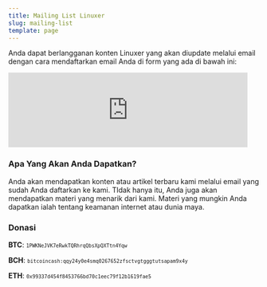 ```yaml
---
title: Mailing List Linuxer
slug: mailing-list
template: page
---
```


Anda dapat berlangganan konten Linuxer yang akan diupdate melalui email dengan cara mendaftarkan email Anda di form yang ada di bawah ini:

<div class="centered-iframe">
  <iframe
    width="480"
    height="150"
    src="https://linuxer.substack.com/embed"
    frameborder="0"
    scrolling="no"
  ></iframe>
</div>

### Apa Yang Akan Anda Dapatkan?

Anda akan mendapatkan konten atau artikel terbaru kami melalui email yang sudah Anda daftarkan ke kami. TIdak hanya itu, Anda juga akan mendapatkan materi yang menarik dari kami. Materi yang mungkin Anda dapatkan ialah tentang keamanan internet atau dunia maya.

### Donasi

<div class="crypto">

**BTC**: <small>`1PWKNeJVK7eRwkTQRhrqQbsXpQXTtn4Yqw`</small>

**BCH**: <small>`bitcoincash:qqy24y0e4smq0267652zfsctvgtgggtutsapam9x4y`</small>

**ETH**: <small>`0x99337d454f8453766bd70c1eec79f12b1619fae5`</small>

</div>
